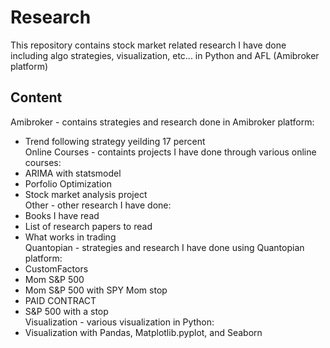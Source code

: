 # Research 
This repository contains stock market related research I have done including algo strategies, visualization, etc... in Python and AFL (Amibroker platform)
## Content
Amibroker - contains strategies and research done in Amibroker platform:
- Trend following strategy yeilding 17 percent</li>
Online Courses - containts projects I have done through various online courses:
- ARIMA with statsmodel
- Porfolio Optimization
- Stock market analysis project<br>
Other - other research I have done:
- Books I have read
- List of research papers to read
- What works in trading<br>
Quantopian - strategies and research I have done using Quantopian platform:
- CustomFactors
- Mom S&P 500 
- Mom S&P 500 with SPY Mom stop
- PAID CONTRACT
- S&P 500 with a stop<br>
Visualization - various visualization in Python:
- Visualization with Pandas, Matplotlib.pyplot, and Seaborn
